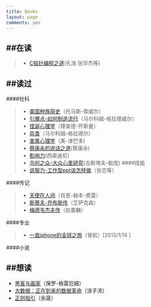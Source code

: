 ```yaml
---
title: Books
layout: page
comments: yes
---
```


##在读
---------------------------------
> + [C指针编程之道]()(孔浩 张华杰等)

##读过
---------------------------------
####社科
> + [美国种族简史]()（托马斯-索威尔）
> + [引爆点-如何制造流行]()（马尔科姆-格拉德威尔）
> + [怪诞心理学]()（理查德-怀斯曼）
> + [异类]()（马尔科姆-格拉德尔）
> + [害羞心理学]()（美-津巴多)
> + [蔡康永的说话之道]()(蔡康永)
> + [影响力]()(西奥迪尼)
> + [乌何之众-大众心里研究]()(古斯塔夫-勒庞)
####技能
> + [说服力-工作型ppt该怎样做]()（张志等）

####传记
> + [天使在人间]()（肖恩-赫本-费雷）
> + [斯蒂夫-乔布斯传]()（艾萨克森）
> + [梅德韦杰夫传]()（赵嘉麟）

####专业
> + [一直iphone的全球之旅]()（曾航）[2013/1/14 ]

####小说

##想读
--------------------------------
+ [黑客与画家]()（保罗-格雷厄姆）
+ [大数据：正在到来的数据革命]()（涂子沛）
+ [正则指引]()（余晟）
